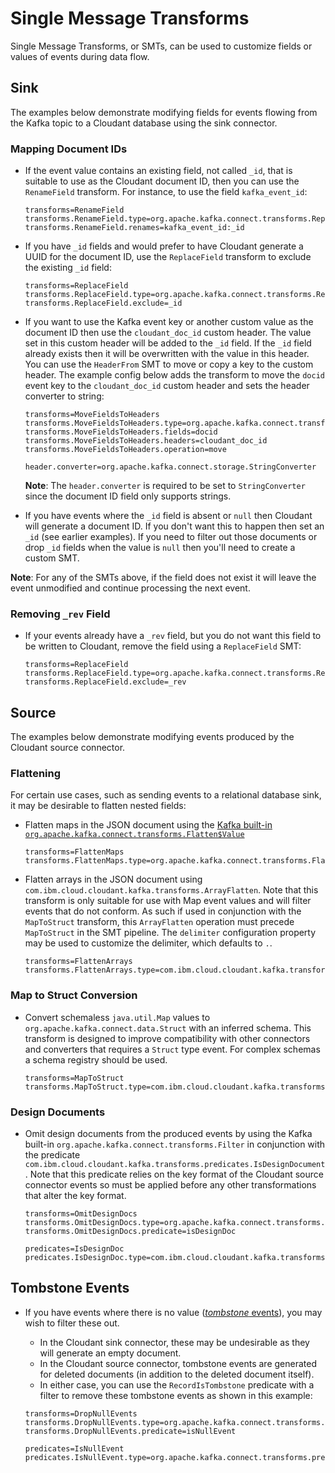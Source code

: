 # Single Message Transforms

Single Message Transforms, or SMTs, can be used to customize fields or values of events during data flow.

## Sink
The examples below demonstrate modifying fields for events flowing from the Kafka topic to a Cloudant database using the sink connector.

### Mapping Document IDs
* If the event value contains an existing field, not called `_id`, that is suitable to use as the Cloudant document ID, then you can use the `RenameField` transform.
  For instance, to use the field `kafka_event_id`:
  ```
  transforms=RenameField
  transforms.RenameField.type=org.apache.kafka.connect.transforms.ReplaceField$Value 
  transforms.RenameField.renames=kafka_event_id:_id
  ```
* If you have `_id` fields and would prefer to have Cloudant generate a UUID for the document ID, use the `ReplaceField` transform to exclude the existing `_id` field:
  ```
  transforms=ReplaceField
  transforms.ReplaceField.type=org.apache.kafka.connect.transforms.ReplaceField$Value 
  transforms.ReplaceField.exclude=_id
  ```
* If you want to use the Kafka event key or another custom value as the document ID then use the `cloudant_doc_id` custom header.
  The value set in this custom header will be added to the `_id` field.  If the `_id` field already exists then it will be overwritten
  with the value in this header.
  You can use the `HeaderFrom` SMT to move or copy a key to the custom header. The example config below adds the transform to move
  the `docid` event key to the `cloudant_doc_id` custom header and sets the header converter to string:
  ```
  transforms=MoveFieldsToHeaders
  transforms.MoveFieldsToHeaders.type=org.apache.kafka.connect.transforms.HeaderFrom$Key
  transforms.MoveFieldsToHeaders.fields=docid
  transforms.MoveFieldsToHeaders.headers=cloudant_doc_id
  transforms.MoveFieldsToHeaders.operation=move
  
  header.converter=org.apache.kafka.connect.storage.StringConverter
  ```

  **Note**: The `header.converter` is required to be set to `StringConverter` since the document ID field only supports strings.


* If you have events where the `_id` field is absent or `null` then Cloudant will generate
  a document ID. If you don't want this to happen then set an `_id` (see earlier examples).
  If you need to filter out those documents or drop `_id` fields when the value is `null` then you'll need to create a custom SMT.


**Note**: For any of the SMTs above, if the field does not exist it will leave the event unmodified and continue processing the next event.

### Removing `_rev` Field
* If your events already have a `_rev` field, but you do not want this field to be written to Cloudant, remove the field using a `ReplaceField` SMT:

  ```
  transforms=ReplaceField
  transforms.ReplaceField.type=org.apache.kafka.connect.transforms.ReplaceField$Value 
  transforms.ReplaceField.exclude=_rev
  ```

## Source
The examples below demonstrate modifying events produced by the Cloudant source connector.

### Flattening

For certain use cases, such as sending events to a relational database sink, it may be desirable to flatten nested fields:

* Flatten maps in the JSON document using the [Kafka built-in `org.apache.kafka.connect.transforms.Flatten$Value`](https://docs.confluent.io/cloud/current/connectors/single-message-transforms.html#flatten)
  ```
  transforms=FlattenMaps
  transforms.FlattenMaps.type=org.apache.kafka.connect.transforms.Flatten$Value
  ```

* Flatten arrays in the JSON document using `com.ibm.cloud.cloudant.kafka.transforms.ArrayFlatten`. Note that this transform
  is only suitable for use with Map event values and will filter events that do not conform. As such if used in conjunction with the
  `MapToStruct` transform, this `ArrayFlatten` operation must precede `MapToStruct` in the SMT pipeline.
  The `delimiter` configuration property may be used to customize the delimiter, which defaults to `.`.
  ```
  transforms=FlattenArrays
  transforms.FlattenArrays.type=com.ibm.cloud.cloudant.kafka.transforms.ArrayFlatten
  ```

### Map to Struct Conversion

* Convert schemaless `java.util.Map` values to `org.apache.kafka.connect.data.Struct` with an inferred schema. This transform is designed
  to improve compatibility with other connectors and converters that requires a `Struct` type event. For complex schemas a schema registry
  should be used.
  ```
  transforms=MapToStruct
  transforms.MapToStruct.type=com.ibm.cloud.cloudant.kafka.transforms.MapToStruct
  ```

### Design Documents
* Omit design documents from the produced events by using the Kafka built-in `org.apache.kafka.connect.transforms.Filter`
  in conjunction with the predicate `com.ibm.cloud.cloudant.kafka.transforms.predicates.IsDesignDocument`. Note that this
  predicate relies on the key format of the Cloudant source connector events so must be applied before any other transformations that
  alter the key format.
  ```
  transforms=OmitDesignDocs
  transforms.OmitDesignDocs.type=org.apache.kafka.connect.transforms.Filter
  transforms.OmitDesignDocs.predicate=isDesignDoc

  predicates=IsDesignDoc
  predicates.IsDesignDoc.type=com.ibm.cloud.cloudant.kafka.transforms.predicates.IsDesignDocument
  ```

## Tombstone Events
* If you have events where there is no value ([_tombstone_ events](https://kafka.apache.org/documentation.html#compaction)), you may wish to filter these out.
   - In the Cloudant sink connector, these may be undesirable as they will generate an empty document.
   - In the Cloudant source connector, tombstone events are generated for deleted documents (in addition to the deleted document itself).
   - In either case, you can use the `RecordIsTombstone` predicate with a filter to remove these tombstone events as shown in this example:

   ```
   transforms=DropNullEvents
   transforms.DropNullEvents.type=org.apache.kafka.connect.transforms.Filter
   transforms.DropNullEvents.predicate=isNullEvent

   predicates=IsNullEvent
   predicates.IsNullEvent.type=org.apache.kafka.connect.transforms.predicates.RecordIsTombstone
   ```